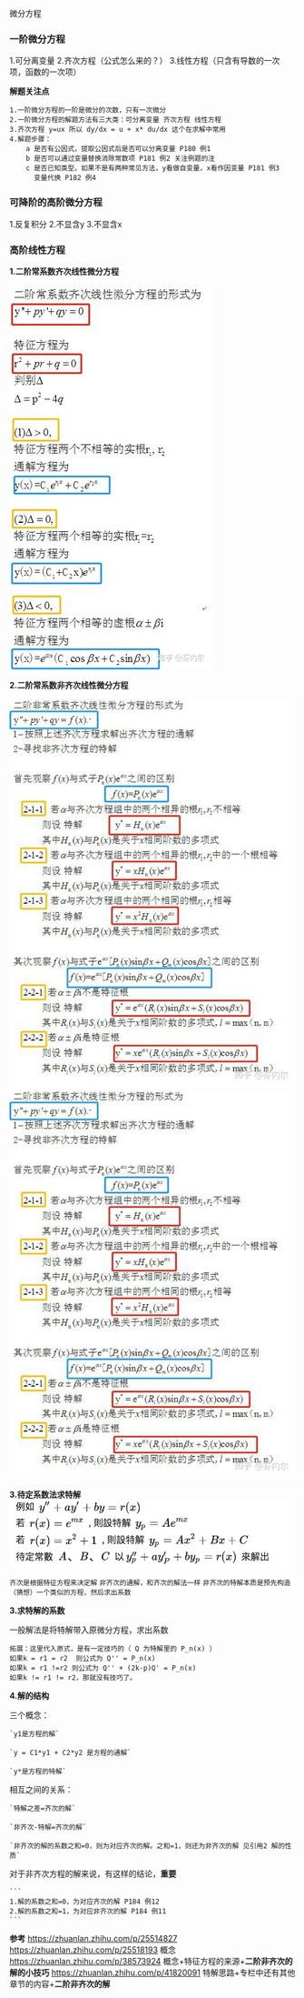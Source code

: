 微分方程
### 一阶微分方程
1.可分离变量
2.齐次方程（公式怎么来的？）
3.线性方程（只含有导数的一次项，函数的一次项）

**解题关注点**

```
1.一阶微分方程的一阶是微分的次数，只有一次微分
2.一阶微分方程的解题方法有三大类：可分离变量 齐次方程 线性方程
3.齐次方程 y=ux 所以 dy/dx = u + x* du/dx 这个在求解中常用
4.解题步骤：
    a 是否有公因式，提取公因式后是否可以分离变量 P180 例1
    b 是否可以通过变量替换消除常数项 P181 例2 关注例题的注
    c 是否已知类型，如果不是有两种常见方法，y看做自变量，x看作因变量 P181 例3
      变量代换 P182 例4
```    

### 可降阶的高阶微分方程
1.反复积分
2.不显含y
3.不显含x

### 高阶线性方程
**1.二阶常系数齐次线性微分方程**

![](./img/one-0.jpg)

**2.二阶常系数非齐次线性微分方程**

![](./img/one-1.jpg)
![](./img/one-2.jpg)

**3.待定系数法求特解**
![](./img/非齐次特解.png)

`齐次是根据特征方程来决定解`
`非齐次的通解，和齐次的解法一样`
`非齐次的特解本质是预先构造（猜想）一个类似的方程，然后求出系数`

**3.求特解的系数**

一般解法是将特解带入原微分方程，求出系数

```
拓展：这里代入原式，是有一定技巧的（ Q 为特解里的 P_n(x) ）
如果k = r1 = r2  则公式为 Q'' = P_n(x)
如果k = r1 !=r2 则公式为 Q'' + (2k-p)Q' = P_n(x)
如果k != r1 != r2，那就没有技巧了。
```

**4.解的结构**

三个概念：

    `y1是方程的解`

    `y = C1*y1 + C2*y2 是方程的通解`

    `y*是方程的特解`
    
相互之间的关系：

    `特解之差=齐次的解`
    
    `非齐次-特解=齐次的解`
    
    `非齐次的解的系数之和=0，则为对应齐次的解。之和=1，则还为非齐次的解 见引用2 解的性质`  
    
对于非齐次方程的解来说，有这样的结论，**重要**  
    
    ```
    1.解的系数之和=0，为对应齐次的解 P184 例12
    2.解的系数之和=1，为对应非齐次的解 P184 例11
    ```




**参考**
<https://zhuanlan.zhihu.com/p/25514827> <https://zhuanlan.zhihu.com/p/25518193> 
概念
<https://zhuanlan.zhihu.com/p/38573924> 
概念+特征方程的来源+**二阶非齐次的解的小技巧**
<https://zhuanlan.zhihu.com/p/41820091> 
特解思路+专栏中还有其他章节的内容+**二阶非齐次的解**


